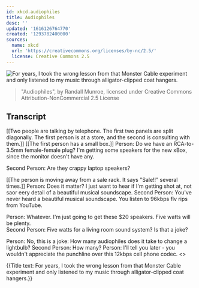 ```yaml
---
id: xkcd.audiophiles
title: Audiophiles
desc: ''
updated: '1616126764770'
created: '1293782400000'
sources:
  name: xkcd
  url: 'https://creativecommons.org/licenses/by-nc/2.5/'
  license: Creative Commons 2.5
---
```

![For years, I took the wrong lesson from that Monster Cable experiment and only listened to my music through alligator-clipped coat hangers.](https://imgs.xkcd.com/comics/audiophiles.png)
> "Audiophiles", by Randall Munroe, licensed under Creative Commons Attribution-NonCommercial 2.5 License

## Transcript
[[Two people are talking by telephone.  The first two panels are split diagonally.  The first person is at a store, and the second is consulting with them.]]
[[The first person has a small box.]]
Person: Do we have an RCA-to-3.5mm female-female plug? I'm getting some speakers for the new xBox, since the monitor doesn't have any.

Second Person: Are they crappy laptop speakers?

[[The person is moving away from a sale rack.  It says "Sale!!" several times.]]
Person: Does it matter? I just want to hear if I'm getting shot at, not saor eery detail of a beautiful musical soundscape.
Second Person: You've never 
heard
 a beautiful musical soundscape. You listen to 96kbps flv rips from YouTube.

Person: Whatever.  I'm just going to get these $20 speakers.  Five watts will be plenty.  
Second Person: Five watts for a living room sound system?  Is that a joke?

Person: No, this is a joke: How many audiophiles does it take to change a lightbulb?
Second Person: How many?
Person: I'll tell you later - you wouldn't appreciate the punchline over this 12kbps cell phone codec.
<<click>>

{{Title text: For years, I took the wrong lesson from that Monster Cable experiment and only listened to my music through alligator-clipped coat hangers.}}
